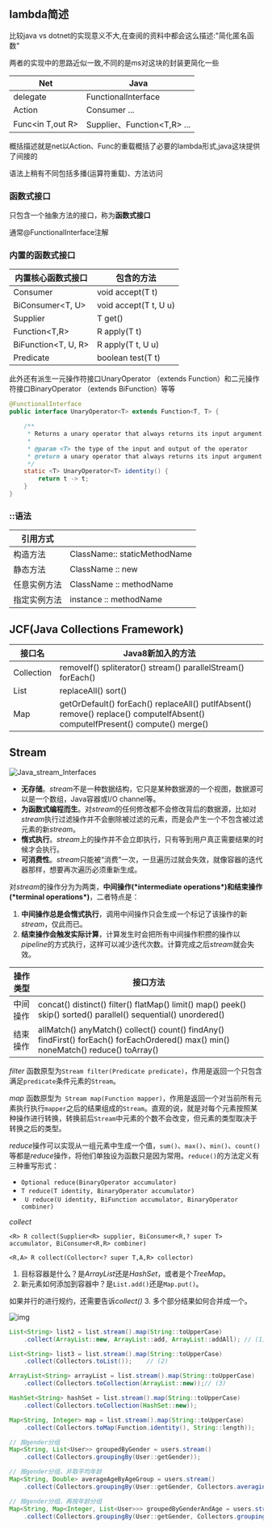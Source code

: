 ## lambda简述

比较java vs dotnet的实现意义不大,在查阅的资料中都会这么描述:"简化匿名函数"

两者的实现中的思路近似一致,不同的是ms对这块的封装更简化一些

| Net              | Java                           |
| ---------------- | ------------------------------ |
| delegate         | FunctionalInterface            |
| Action<in T>     | Consumer<T> ...                |
| Func<in T,out R> | Supplier<T>、Function<T,R> ... |

概括描述就是net以Action、Func的重载概括了必要的lambda形式,java这块提供了间接的

语法上稍有不同包括多播(运算符重载)、方法访问

### 函数式接口

只包含一个抽象方法的接口，称为**函数式接口**

通常@FunctionalInterface注解

### 内置的函数式接口

| 内置核心函数式接口  | 包含的方法            |
| ------------------- | --------------------- |
| Consumer<T>         | void accept(T t)      |
| BiConsumer<T, U>    | void accept(T t, U u) |
| Supplier<T>         | T get()               |
| Function<T,R>       | R apply(T t)          |
| BiFunction<T, U, R> | R apply(T t, U u)     |
| Predicate<T>        | boolean test(T t)     |

此外还有派生一元操作符接口UnaryOperator （extends Function）和二元操作符接口BinaryOperator （extends BiFunction）等等

```java
@FunctionalInterface
public interface UnaryOperator<T> extends Function<T, T> {

    /**
     * Returns a unary operator that always returns its input argument.
     *
     * @param <T> the type of the input and output of the operator
     * @return a unary operator that always returns its input argument
     */
    static <T> UnaryOperator<T> identity() {
        return t -> t;
    }
}
```

### ::语法

| 引用方式     |                              |
| ------------ | ---------------------------- |
| 构造方法     | ClassName:: staticMethodName |
| 静态方法     | ClassName :: new             |
| 任意实例方法 | ClassName :: methodName      |
| 指定实例方法 | instance :: methodName       |

## JCF(Java Collections Framework)

| 接口名     | Java8新加入的方法                                            |
| ---------- | ------------------------------------------------------------ |
| Collection | removeIf() spliterator() stream() parallelStream() forEach() |
| List       | replaceAll() sort()                                          |
| Map        | getOrDefault() forEach() replaceAll() putIfAbsent() remove() replace() computeIfAbsent() computeIfPresent() compute() merge() |

## Stream

![Java_stream_Interfaces](https://cdn.jsdelivr.net/gh/wang-jie-2020/images/939998-20170313215540823-221594903.png)

- **无存储**。*stream*不是一种数据结构，它只是某种数据源的一个视图，数据源可以是一个数组，Java容器或I/O channel等。
- **为函数式编程而生**。对*stream*的任何修改都不会修改背后的数据源，比如对*stream*执行过滤操作并不会删除被过滤的元素，而是会产生一个不包含被过滤元素的新*stream*。
- **惰式执行**。*stream*上的操作并不会立即执行，只有等到用户真正需要结果的时候才会执行。
- **可消费性**。*stream*只能被“消费”一次，一旦遍历过就会失效，就像容器的迭代器那样，想要再次遍历必须重新生成。

对*stream*的操作分为为两类，**中间操作(\*intermediate operations\*)和结束操作(\*terminal operations\*)**，二者特点是：

1. **中间操作总是会惰式执行**，调用中间操作只会生成一个标记了该操作的新*stream*，仅此而已。
2. **结束操作会触发实际计算**，计算发生时会把所有中间操作积攒的操作以*pipeline*的方式执行，这样可以减少迭代次数。计算完成之后*stream*就会失效。

| 操作类型 | 接口方法                                                     |
| -------- | ------------------------------------------------------------ |
| 中间操作 | concat() distinct() filter() flatMap() limit() map() peek() skip() sorted() parallel() sequential() unordered() |
| 结束操作 | allMatch() anyMatch() collect() count() findAny() findFirst() forEach() forEachOrdered() max() min() noneMatch() reduce() toArray() |



*filter* 函数原型为`Stream filter(Predicate predicate)`，作用是返回一个只包含满足`predicate`条件元素的`Stream`。

*map* 函数原型为` Stream map(Function mapper)`，作用是返回一个对当前所有元素执行执行`mapper`之后的结果组成的`Stream`。直观的说，就是对每个元素按照某种操作进行转换，转换前后`Stream`中元素的个数不会改变，但元素的类型取决于转换之后的类型。



*reduce*操作可以实现从一组元素中生成一个值，`sum()`、`max()`、`min()`、`count()`等都是*reduce*操作，将他们单独设为函数只是因为常用。`reduce()`的方法定义有三种重写形式：

- `Optional reduce(BinaryOperator accumulator)`
- `T reduce(T identity, BinaryOperator accumulator)`
- ` U reduce(U identity, BiFunction accumulator, BinaryOperator combiner)`



*collect*

`<R> R collect(Supplier<R> supplier, BiConsumer<R,? super T> accumulator, BiConsumer<R,R> combiner)`

`<R,A> R collect(Collector<? super T,A,R> collector)`

1. 目标容器是什么？是*ArrayList*还是*HashSet*，或者是个*TreeMap*。
2. 新元素如何添加到容器中？是`List.add()`还是`Map.put()`。

 如果并行的进行规约，还需要告诉*collect()* 3. 多个部分结果如何合并成一个。



![img](https://cdn.jsdelivr.net/gh/wang-jie-2020/images/939998-20170314192733276-1662918719.png)



```java
List<String> list2 = list.stream().map(String::toUpperCase)
    .collect(ArrayList::new, ArrayList::add, ArrayList::addAll); // (1)

List<String> list3 = list.stream().map(String::toUpperCase)
    .collect(Collectors.toList());    // (2)

ArrayList<String> arrayList = list.stream().map(String::toUpperCase)
    .collect(Collectors.toCollection(ArrayList::new));// (3)

HashSet<String> hashSet = list.stream().map(String::toUpperCase)
    .collect(Collectors.toCollection(HashSet::new));

Map<String, Integer> map = list.stream().map(String::toUpperCase)
    .collect(Collectors.toMap(Function.identity(), String::length));

```

```java
// 按gender分组
Map<String, List<User>> groupedByGender = users.stream()
    .collect(Collectors.groupingBy(User::getGender));

// 按gender分组，并取平均年龄
Map<String, Double> averageAgeByAgeGroup = users.stream()
    .collect(Collectors.groupingBy(User::getGender, Collectors.averagingInt(User::getAge)));

// 按gender分组，再按年龄分组
Map<String, Map<Integer, List<User>>> groupedByGenderAndAge = users.stream()
    .collect(Collectors.groupingBy(User::getGender, Collectors.groupingBy(User::getAge)));
```

